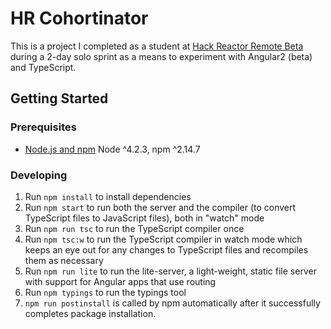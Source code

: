 # HR Cohortinator
This is a project I completed as a student at [Hack Reactor Remote Beta](http://www.hackreactor.com/remote-beta) during a 2-day solo sprint as a means to experiment with Angular2 (beta) and TypeScript.

## Getting Started

### Prerequisites

- [Node.js and npm](nodejs.org) Node ^4.2.3, npm ^2.14.7

### Developing

1. Run `npm install` to install dependencies
2. Run `npm start` to run both the server and the compiler (to convert TypeScript files to JavaScript files), both in "watch" mode
3. Run `npm run tsc` to run the TypeScript compiler once
4. Run `npm tsc:w` to run the TypeScript compiler in watch mode which keeps an eye out for any changes to TypeScript files and recompiles them as necessary
5. Run `npm run lite` to run the lite-server, a light-weight, static file server with support for Angular apps that use routing
6. Run `npm typings` to run the typings tool
7. `npm run postinstall` is called by npm automatically after it successfully completes package installation.
